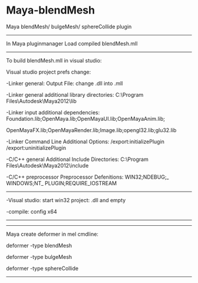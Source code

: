 Maya-blendMesh
==============

Maya blendMesh/ bulgeMesh/ sphereCollide plugin

--------------------------------------------------

In Maya pluginmanager Load compiled blendMesh.mll

--------------------------------------------------

To build blendMesh.mll in visual studio:


Visual studio project prefs change:

-Linker general: Output File: change .dll into .mll

-Linker general additional library directories: C:\Program Files\Autodesk\Maya2012\lib

-Linker input additional dependencies: Foundation.lib;OpenMaya.lib;OpenMayaUI.lib;OpenMayaAnim.lib;

OpenMayaFX.lib;OpenMayaRender.lib;Image.lib;opengl32.lib;glu32.lib

-Linker Command Line Additional Options: /export:initializePlugin /export:uninitializePlugin

-C/C++ general Additional Include Directories: C:\Program Files\Autodesk\Maya2012\include

-C/C++ preprocessor Preprocessor Defenitions: WIN32;NDEBUG;_ WINDOWS;NT_ PLUGIN;REQUIRE_IOSTREAM

---------------------------------------------------

-Visual studio: start win32 project: .dll and empty

-compile: config x64

---------------------------------------------------
---------------------------------------------------

Maya create deformer in mel cmdline:


deformer -type blendMesh

deformer -type bulgeMesh

deformer -type sphereCollide

---------------------------------------------------
